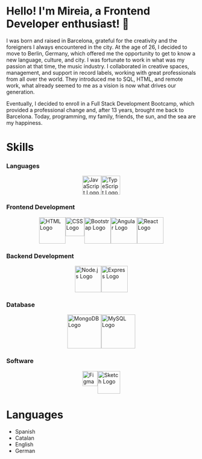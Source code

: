 <h1>Hello! I'm Mireia, a Frontend Developer enthusiast! 👋</h1>

I was born and raised in Barcelona, grateful for the creativity and the foreigners I always encountered in the city. At the age of 26, I decided to move to Berlin, Germany, which offered me the opportunity to get to know a new language, culture, and city. I was fortunate to work in what was my passion at that time, the music industry. I collaborated in creative spaces, management, and support in record labels, working with great professionals from all over the world. They introduced me to SQL, HTML, and remote work, what already seemed to me as a vision is now what drives our generation.

Eventually, I decided to enroll in a Full Stack Development Bootcamp, which provided a professional change and, after 13 years, brought me back to Barcelona. Today, programming, my family, friends, the sun, and the sea are my happiness.

<h1>Skills</h1>
<h3>Languages</h3>
<div style="display: flex; justify-content: center;">
  <a href="https://developer.mozilla.org/en-US/docs/Web/JavaScript" >
    <img src="https://upload.wikimedia.org/wikipedia/commons/thumb/9/99/Unofficial_JavaScript_logo_2.svg/480px-Unofficial_JavaScript_logo_2.svg.png" alt="JavaScript Logo" style="width: 50px;">
  </a>
  <a href="https://www.typescriptlang.org/">
    <img src="https://upload.wikimedia.org/wikipedia/commons/4/4c/Typescript_logo_2020.svg" alt="TypeScript Logo" style="width: 50px;">
  </a>
</div>

<h3>Frontend Development</h3>
<div style="display: flex; justify-content: center;">
  <a href="https://developer.mozilla.org/en-US/docs/Web/HTML">
    <img src="https://upload.wikimedia.org/wikipedia/commons/thumb/6/61/HTML5_logo_and_wordmark.svg/800px-HTML5_logo_and_wordmark.svg.png" alt="HTML Logo" style="width: 70px;">
  </a>
  <a href="https://developer.mozilla.org/en-US/docs/Web/CSS">
    <img src="https://upload.wikimedia.org/wikipedia/commons/d/d5/CSS3_logo_and_wordmark.svg" alt="CSS Logo" style="width: 50px;">
  </a>
  <a href="https://getbootstrap.com/">
    <img src="https://upload.wikimedia.org/wikipedia/commons/thumb/b/b2/Bootstrap_logo.svg/2560px-Bootstrap_logo.svg.png" alt="Bootstrap Logo" style="width: 70px;">
  </a>
  <a href="https://angular.io/">
    <img src="https://angular.io/assets/images/logos/angular/angular.png" alt="Angular Logo" style="width: 70px;">
  </a>
  <a href="https://reactjs.org/">
    <img src="https://upload.wikimedia.org/wikipedia/commons/thumb/a/a7/React-icon.svg/800px-React-icon.svg.png" alt="React Logo" style="width: 70px;">
  </a>
</div>

<h3>Backend Development</h3>
<div style="display: flex; justify-content: center;">
  <a href="https://nodejs.org/">
    <img src="https://upload.wikimedia.org/wikipedia/commons/thumb/d/d9/Node.js_logo.svg/1280px-Node.js_logo.svg.png" alt="Node.js Logo" style="width: 70px;">
  </a>
  <a href="https://expressjs.com/">
    <img src="https://upload.wikimedia.org/wikipedia/commons/thumb/6/64/Expressjs.png/1280px-Expressjs.png" alt="Express Logo" style="width: 70px;">
  </a>
</div>

<h3>Database</h3>
<div style="display: flex; justify-content: center;">
  <a href="https://www.mongodb.com/">
    <img src="https://webassets.mongodb.com/_com_assets/cms/mongodb-logo-rgb-j6w271g1xn.jpg" alt="MongoDB Logo" style="width: 90px;">
  </a>
  <a href="https://www.mysql.com/">
    <img src="https://www.mysql.com/common/logos/logo-mysql-170x115.png" alt="MySQL Logo" style="width: 90px;">
  </a>
</div>

<h3>Software</h3>
<div style="display: flex; justify-content: center;">
  <a href="https://www.figma.com/">
    <img src="https://upload.wikimedia.org/wikipedia/commons/thumb/3/33/Figma-logo.svg/1280px-Figma-logo.svg.png" alt="Figma Logo" style="width: 40px;">
  </a>
  <a href="https://www.sketch.com/">
    <img src="https://upload.wikimedia.org/wikipedia/commons/thumb/5/59/Sketch_Logo.svg/1280px-Sketch_Logo.svg.png" alt="Sketch Logo" style="width: 60px;">
  </a>
</div>

<h1>Languages</h1>
<ul>
  <li>Spanish</li>
  <li>Catalan</li>
  <li>English</li>
  <li>German</li>
</ul>





